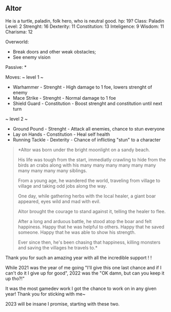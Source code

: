 ## Altor 

He is a turtle, paladin, folk hero, who is neutral good.
hp: 19?
	Class: Paladin
	Level: 2
	Strenght: 16
	Dexterity: 11
	Constitution: 13
	Inteligence: 9
	Wisdom: 11
	Charisma: 12

Overworld:
* Break doors and other weak obstacles;
* See enemy vision

Passive:
* 

Moves:
~ level 1 ~
* Warhammer     - Strenght           - High damage to 1 foe, lowers strenght of enemy 
* Mace Strike      - Strenght           - Normal damage to 1 foe
* Shield Guard    - Constitution     - Boost strenght and constitution until next turn

~ level 2 ~
* Ground Pound  - Strenght          - Attack all enemies, chance to stun everyone
* Lay on Hands    - Constitution    - Heal self health
* Running Tackle  - Dexterity         - Chance of inflicting "stun" to a character


>*Altor was born under the bright moonlight on a sandy beach.
>
>His life was tough from the start, immediatly crawling to hide from the birds an crabs along with his many many many many many many many many many many siblings.
>
>From a young age, he wandered the world, traveling from village to village and taking odd jobs along the way.
>
>One day, while gathering herbs with the local healer, a giant boar appeared, eyes wild and mad with evil.
>
>Altor brought the courage to stand against it, telling the healer to flee.
>
>After a long and arduous battle, he stood atop the boar and felt happiness. Happy that he was helpful to others. Happy that he saved someone. Happy that he was able to show his strength.
>
>Ever since then, he's been chasing that happiness, killing monsters and saving the villages he travels to.*


Thank you for such an amazing year with all the incredible support ! !

  
While 2021 was the year of me going "I'll give this one last chance and if I can't do it I give up for good", 2022 was the "OK damn, but can you keep it up tho?!"


It was the most gamedev work I got the chance to work on in any given year! Thank you for sticking with me~

2023 will be insane I promise, starting with these two.